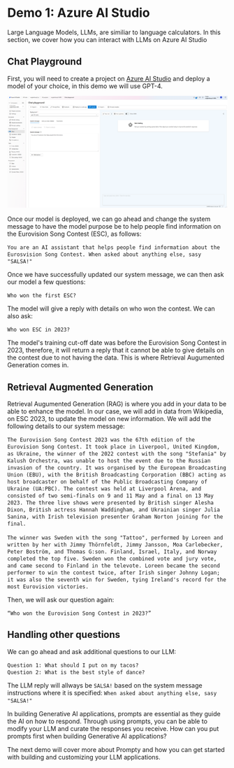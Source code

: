# Demo 1: Azure AI Studio

Large Language Models, LLMs, are similiar to language calculators. In this section, we cover how you can interact with LLMs on Azure AI Studio

## Chat Playground

First, you will need to create a project on [Azure AI Studio](https://ai.azure.com) and deploy a model of your choice, in this demo we will use GPT-4.

![screenshot of AI Studio chat playground](images/aistudio-chatplayground.png)

Once our model is deployed, we can go ahead and change the system message to have the model purpose be to help people find information on the Eurovision Song Contest (ESC), as follows:

```
You are an AI assistant that helps people find information about the Eurosvision Song Contest. When asked about anything else, sasy "SALSA!"
```

Once we have successfully updated our system message, we can then ask our model a few questions:

```
Who won the first ESC?
```

The model will give a reply with details on who won the contest. We can also ask:

```
Who won ESC in 2023?
```

The model's training cut-off date was before the Eurovision Song Contest in 2023, therefore, it will return a reply that it cannot be able to give details on the contest due to not having the data. This is where Retrieval Augumented Generation comes in.

## Retrieval Augmented Generation

Retrieval Augumented Generation (RAG) is where you add in your data to be able to enhance the model. In our case, we will add in data from Wikipedia, on ESC 2023, to update the model on new information. We will add the following details to our system message:

```
The Eurovision Song Contest 2023 was the 67th edition of the Eurovision Song Contest. It took place in Liverpool, United Kingdom, as Ukraine, the winner of the 2022 contest with the song "Stefania" by Kalush Orchestra, was unable to host the event due to the Russian invasion of the country. It was organised by the European Broadcasting Union (EBU), with the British Broadcasting Corporation (BBC) acting as host broadcaster on behalf of the Public Broadcasting Company of Ukraine (UA:PBC). The contest was held at Liverpool Arena, and consisted of two semi-finals on 9 and 11 May and a final on 13 May 2023. The three live shows were presented by British singer Alesha Dixon, British actress Hannah Waddingham, and Ukrainian singer Julia Sanina, with Irish television presenter Graham Norton joining for the final.

The winner was Sweden with the song "Tattoo", performed by Loreen and written by her with Jimmy Thörnfeldt, Jimmy Jansson, Moa Carlebecker, Peter Boström, and Thomas G:son. Finland, Israel, Italy, and Norway completed the top five. Sweden won the combined vote and jury vote, and came second to Finland in the televote. Loreen became the second performer to win the contest twice, after Irish singer Johnny Logan; it was also the seventh win for Sweden, tying Ireland's record for the most Eurovision victories.
```

Then, we will ask our question again:

```
“Who won the Eurovision Song Contest in 2023?”
```

## Handling other questions

We can go ahead and ask additional questions to our LLM:

```
Question 1: What should I put on my tacos?
Question 2: What is the best style of dance?
```

The LLM reply will allways be ``SALSA!`` based on the system message instructions where it is specified: ```When asked about anything else, sasy "SALSA!"```

In building Generative AI applications, prompts are essential as they guide the AI on how to respond. Through using prompts, you can be able to modify your LLM and curate the responses you receive. How can you put prompts first when building Generative AI applications?

The next demo will cover more about Prompty and how you can get started with building and customizing your LLM applications.